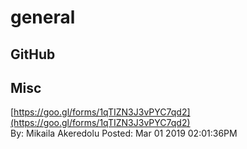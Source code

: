 # general
## GitHub<br/>

## Misc<br/>
[https://goo.gl/forms/1qTIZN3J3vPYC7qd2](https://goo.gl/forms/1qTIZN3J3vPYC7qd2)<br/>By: Mikaila Akeredolu Posted: Mar 01 2019 02:01:36PM<br/>